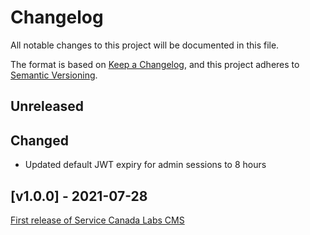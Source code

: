 # Changelog

All notable changes to this project will be documented in this file.

The format is based on [Keep a Changelog](https://keepachangelog.com/en/1.0.0/),
and this project adheres to [Semantic Versioning](https://semver.org/spec/v2.0.0.html).

## Unreleased

## Changed

- Updated default JWT expiry for admin sessions to 8 hours

## [v1.0.0] - 2021-07-28

[First release of Service Canada Labs CMS](https://github.com/DTS-STN/Alpha-Site-CMS/releases/tag/v1.0.0)